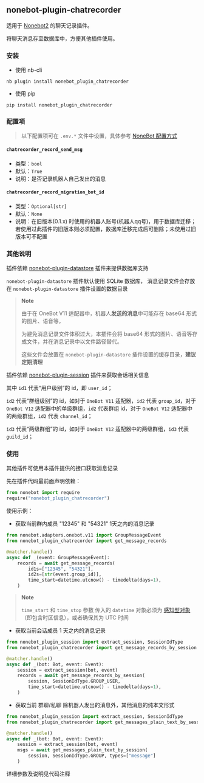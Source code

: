 ## nonebot-plugin-chatrecorder

适用于 [Nonebot2](https://github.com/nonebot/nonebot2) 的聊天记录插件。

将聊天消息存至数据库中，方便其他插件使用。

### 安装

- 使用 nb-cli

```shell
nb plugin install nonebot_plugin_chatrecorder
```

- 使用 pip

```shell
pip install nonebot_plugin_chatrecorder
```

### 配置项

> 以下配置项可在 `.env.*` 文件中设置，具体参考 [NoneBot 配置方式](https://v2.nonebot.dev/docs/tutorial/configuration#%E9%85%8D%E7%BD%AE%E6%96%B9%E5%BC%8F)

#### `chatrecorder_record_send_msg`
 - 类型：`bool`
 - 默认：`True`
 - 说明：是否记录机器人自己发出的消息

#### `chatrecorder_record_migration_bot_id`
 - 类型：`Optional[str]`
 - 默认：`None`
 - 说明：在旧版本(0.1.x) 时使用的机器人账号(机器人qq号)，用于数据库迁移；若使用过此插件的旧版本则必须配置，数据库迁移完成后可删除；未使用过旧版本可不配置


### 其他说明

插件依赖 [nonebot-plugin-datastore](https://github.com/he0119/nonebot-plugin-datastore) 插件来提供数据库支持

`nonebot-plugin-datastore` 插件默认使用 SQLite 数据库，
消息记录文件会存放在 `nonebot-plugin-datastore` 插件设置的数据目录

> **Note**
> 
> 由于在 OneBot V11 适配器中，机器人**发送的消息**中可能存在 base64 形式的图片、语音等，
> 
> 为避免消息记录文件体积过大，本插件会将 base64 形式的图片、语音等存成文件，并在消息记录中以文件路径替代。
> 
> 这些文件会放置在 `nonebot-plugin-datastore` 插件设置的缓存目录，**建议定期清理**


插件依赖 [nonebot-plugin-session](https://github.com/noneplugin/nonebot-plugin-session) 插件来获取会话相关信息

其中 `id1` 代表“用户级别”的 id，即 `user_id`；

`id2` 代表“群组级别”的 id，如对于 `OneBot V11` 适配器，`id2` 代表 `group_id`，对于 `OneBot V12` 适配器中的单级群组，`id2` 代表群组 id，对于 `OneBot V12` 适配器中的两级群组，`id2` 代表 `channel_id`；

`id3` 代表“两级群组”的 id，如对于 `OneBot V12` 适配器中的两级群组，`id3` 代表 `guild_id`；


### 使用

其他插件可使用本插件提供的接口获取消息记录

先在插件代码最前面声明依赖：
```python
from nonebot import require
require("nonebot_plugin_chatrecorder")
```

使用示例：

 - 获取当前群内成员 "12345" 和 "54321" 1天之内的消息记录

```python
from nonebot.adapters.onebot.v11 import GroupMessageEvent
from nonebot_plugin_chatrecorder import get_message_records

@matcher.handle()
async def _(event: GroupMessageEvent):
    records = await get_message_records(
        id1s=["12345", "54321"],
        id2s=[str(event.group_id)],
        time_start=datetime.utcnow() - timedelta(days=1),
    )
```

> **Note**
>
> `time_start` 和 `time_stop` 参数 传入的 `datetime` 对象必须为 [感知型对象](https://docs.python.org/zh-cn/3/library/datetime.html#determining-if-an-object-is-aware-or-naive)（即包含时区信息），或者确保其为 UTC 时间


 - 获取当前会话成员 1 天之内的消息记录

```python
from nonebot_plugin_session import extract_session, SessionIdType
from nonebot_plugin_chatrecorder import get_message_records_by_session

@matcher.handle()
async def _(bot: Bot, event: Event):
    session = extract_session(bot, event)
    records = await get_message_records_by_session(
        session, SessionIdType.GROUP_USER,
        time_start=datetime.utcnow() - timedelta(days=1),
    )
```


 - 获取当前 群聊/私聊 除机器人发出的消息外，其他消息的纯本文形式

```python
from nonebot_plugin_session import extract_session, SessionIdType
from nonebot_plugin_chatrecorder import get_messages_plain_text_by_session

@matcher.handle()
async def _(bot: Bot, event: Event):
    session = extract_session(bot, event)
    msgs = await get_messages_plain_text_by_session(
        session, SessionIdType.GROUP, types=["message"]
    )
```


详细参数及说明见代码注释
